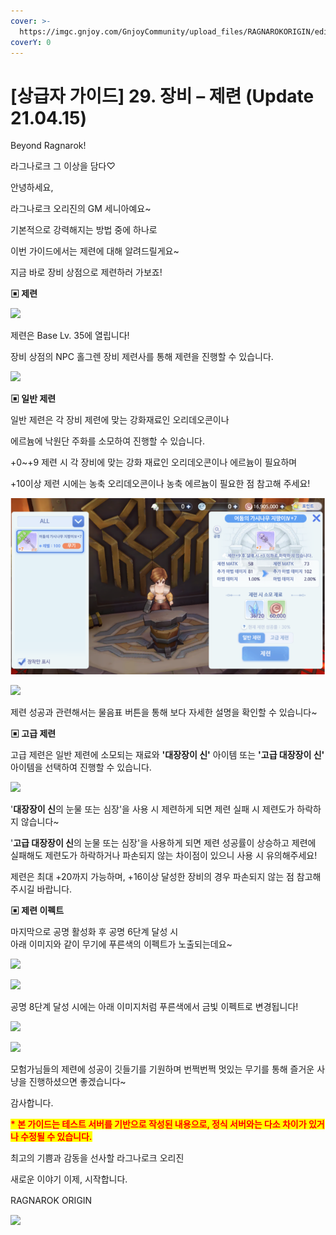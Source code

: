 ```yaml
---
cover: >-
  https://imgc.gnjoy.com/GnjoyCommunity/upload_files/RAGNAROKORIGIN/editor/2021/3/20210309133908_%EB%9D%BC%EA%B7%B8%EB%82%98%EB%A1%9C%ED%81%AC_%EC%98%A4%EB%A6%AC%EC%A7%84_%EC%BB%A4%EB%AE%A4%EB%8B%88%ED%8B%B0%EB%B0%B0%EB%84%88_%EA%B0%80%EC%9D%B4%EB%93%9C.jpg
coverY: 0
---
```


# \[상급자 가이드] 29. 장비 – 제련 (Update 21.04.15)

Beyond Ragnarok!

라그나로크 그 이상을 담다♡

&#x20;

안녕하세요,

라그나로크 오리진의 GM 세니아예요\~

&#x20;

기본적으로 강력해지는 방법 중에 하나로

이번 가이드에서는 제련에 대해 알려드릴게요\~

지금 바로 장비 상점으로 제련하러 가보죠!\
&#x20;

**▣ 제련**

![](https://imgc.gnjoy.com/GnjoyCommunity/upload\_files/RAGNAROKORIGIN/editor/2021/3/20210309134907\_%EC%A0%9C%EB%A0%A81.png)

제련은 Base Lv. 35에 열립니다!

장비 상점의 NPC 홀그렌 장비 제련사를 통해 제련을 진행할 수 있습니다.



![](https://imgc.gnjoy.com/GnjoyCommunity/upload\_files/RAGNAROKORIGIN/editor/2021/3/20210309135743\_%EC%A0%9C%EB%A0%A82.png)

**▣ 일반 제련**

일반 제련은 각 장비 제련에 맞는 강화재료인 오리데오콘이나&#x20;

에르늄에 낙원단 주화를 소모하여 진행할 수 있습니다.



\+0\~+9 제련 시 각 장비에 맞는 강화 재료인 오리데오콘이나 에르늄이 필요하며

\+10이상 제련 시에는 농축 오리데오콘이나 농축 에르늄이 필요한 점 참고해 주세요!

![](<../../.gitbook/assets/image (1).png>)

&#x20;

![](https://imgc.gnjoy.com/GnjoyCommunity/upload\_files/RAGNAROKORIGIN/editor/2021/3/20210309141651\_%EC%A0%9C%EB%A0%A84%20\(2\).png)

제련 성공과 관련해서는 물음표 버튼을 통해 보다 자세한 설명을 확인할 수 있습니다\~

&#x20;

**▣ 고급 제련**

고급 제련은 일반 제련에 소모되는 재료와 **'대장장이 신'** 아이템 또는 **'고급 대장장이 신'** 아이템을 선택하여 진행할 수 있습니다.

![](https://imgc.gnjoy.com/GnjoyCommunity/upload\_files/RAGNAROKORIGIN/editor/2021/3/20210309142700\_10%EC%9D%B4%EC%83%81%20%EA%B3%A0%EA%B8%89%EC%A0%9C%EB%A0%A8.png)

'**대장장이 신**의 눈물 또는 심장'을 사용 시 제련하게 되면 제련 실패 시 제련도가 하락하지 않습니다\~

'**고급 대장장이 신**의 눈물 또는 심장'을 사용하게 되면 제련 성공률이 상승하고 제련에 실패해도 제련도가 하락하거나 파손되지 않는 차이점이 있으니 사용 시 유의해주세요!

&#x20;

제련은 최대 +20까지 가능하며, +16이상 달성한 장비의 경우 파손되지 않는 점 참고해 주시길 바랍니다.

&#x20;

**▣ 제련 이펙트**

마지막으로 공명 활성화 후 공명 6단계 달성 시 \
아래 이미지와 같이 무기에 푸른색의 이펙트가 노출되는데요\~&#x20;

![](https://imgc.gnjoy.com/GnjoyCommunity/upload\_files/RAGNAROKORIGIN/editor/2021/3/20210315151853\_screenshot\_20210315-151657.png)

![](https://imgc.gnjoy.com/GnjoyCommunity/upload\_files/RAGNAROKORIGIN/editor/2021/3/20210315152932\_screenshot\_20210315-152849.png)

공명 8단계 달성 시에는 아래 이미지처럼 푸른색에서 금빛 이펙트로 변경됩니다!

![](https://imgc.gnjoy.com/GnjoyCommunity/upload\_files/RAGNAROKORIGIN/editor/2021/4/20210415160422\_20wpfus%202.png)

![](https://imgc.gnjoy.com/GnjoyCommunity/upload\_files/RAGNAROKORIGIN/editor/2021/4/20210415160445\_20%EC%A0%9C%E3%84%B9%EB%A0%A8.png)

모험가님들의 제련에 성공이 깃들기를 기원하며 번쩍번쩍 멋있는 무기를 통해 즐거운 사냥을 진행하셨으면 좋겠습니다\~

&#x20;

감사합니다.

&#x20;

&#x20;

<mark style="color:red;">**\* 본 가이드는 테스트 서버를 기반으로 작성된 내용으로, 정식 서버와는 다소 차이가 있거나 수정될 수 있습니다.**</mark>

&#x20;

최고의 기쁨과 감동을 선사할 라그나로크 오리진  　　　

새로운 이야기 이제, 시작합니다.  　　　

&#x20;

RAGNAROK ORIGIN  　　　

![](https://imgc.gnjoy.com/GnjoyCommunity/upload\_files/RAGNAROKORIGIN/editor/2021/3/20210309144235\_%EB%9D%BC%EA%B7%B8%EB%82%98%EB%A1%9C%ED%81%AC\_%EC%98%A4%EB%A6%AC%EC%A7%84\_%EC%BB%A4%EB%AE%A4%EB%8B%88%ED%8B%B0%EB%B0%B0%EB%84%88\_%ED%95%98%EB%8B%A8.jpg)





